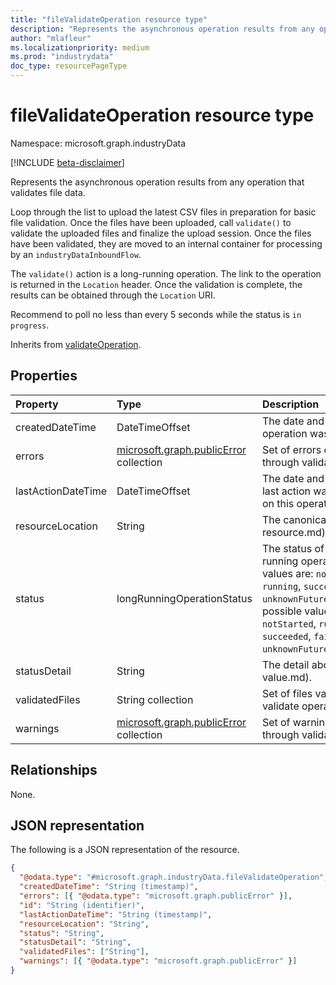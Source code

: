```yaml
---
title: "fileValidateOperation resource type"
description: "Represents the asynchronous operation results from any operation that validates file data."
author: "mlafleur"
ms.localizationpriority: medium
ms.prod: "industrydata"
doc_type: resourcePageType
---
```


# fileValidateOperation resource type

Namespace: microsoft.graph.industryData

[!INCLUDE [beta-disclaimer](../../includes/beta-disclaimer.md)]

Represents the asynchronous operation results from any operation that validates file data.

Loop through the list to upload the latest CSV files in preparation for basic file validation. Once the files have been uploaded, call `validate()` to validate the uploaded files and finalize the upload session. Once the files have been validated, they are moved to an internal container for processing by an `industryDataInboundFlow`.

The `validate()` action is a long-running operation. The link to the operation is returned in the `Location` header. Once the validation is complete, the results can be obtained through the `Location` URI.

Recommend to poll no less than every 5 seconds while the status is `in progress`.

Inherits from [validateOperation](industrydata-validateoperation.md).

## Properties

| Property           | Type                                                     | Description                                                                                                                                                                                                                            |
| :----------------- | :------------------------------------------------------- | :------------------------------------------------------------------------------------------------------------------------------------------------------------------------------------------------------------------------------------- |
| createdDateTime    | DateTimeOffset                                           | The date and time when this operation was created.md).                                                                                                                                                                                 |
| errors             | [microsoft.graph.publicError](publicerror.md) collection | Set of errors discovered through validation.                                                                                                                                                                                           |
| lastActionDateTime | DateTimeOffset                                           | The date and time when the last action was performed on this operation.md).                                                                                                                                                            |
| resourceLocation   | String                                                   | The canonical URL of the resource.md).                                                                                                                                                                                                 |
| status             | longRunningOperationStatus                               | The status of the long-running operation. Possible values are: `notStarted`, `running`, `succeeded`, `failed`, `unknownFutureValue`.md).The possible values are: `notStarted`, `running`, `succeeded`, `failed`, `unknownFutureValue`. |
| statusDetail       | String                                                   | The detail about the status value.md).                                                                                                                                                                                                 |
| validatedFiles     | String collection                                        | Set of files validated by the validate operation.                                                                                                                                                                                      |
| warnings           | [microsoft.graph.publicError](publicerror.md) collection | Set of warnings discovered through validation.                                                                                                                                                                                         |

## Relationships

None.

## JSON representation

The following is a JSON representation of the resource.

<!-- {
  "blockType": "resource",
  "keyProperty": "id",
  "@odata.type": "microsoft.graph.industryData.fileValidateOperation",
  "baseType": "microsoft.graph.industryData.validateOperation",
  "openType": false
}
-->

```json
{
  "@odata.type": "#microsoft.graph.industryData.fileValidateOperation",
  "createdDateTime": "String (timestamp)",
  "errors": [{ "@odata.type": "microsoft.graph.publicError" }],
  "id": "String (identifier)",
  "lastActionDateTime": "String (timestamp)",
  "resourceLocation": "String",
  "status": "String",
  "statusDetail": "String",
  "validatedFiles": ["String"],
  "warnings": [{ "@odata.type": "microsoft.graph.publicError" }]
}
```
